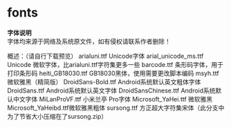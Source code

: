 # fonts
**字体说明**
<br/>字体均来源于网络及系统原文件，如有侵权请联系作者删除！

概述：（请自行下载预览）
arialuni.ttf Unicode字体
arial_unicode_ms.ttf Unicode 微软字体，比arialuni.ttf字符集更多一些
barcode.ttf 条形码字体，用于打印条形码
heiti_GB18030.ttf GB18030黑体，使用需要更改脚本编码
msyh.ttf 微软雅黑（精简版）
DroidSans-Bold.ttf Android系统默认英文粗体字体
DroidSans.ttf Android系统默认英文字体
DroidSansChinese.ttf Android系统默认中文字体
MiLanProVF.ttf 小米兰亭 Pro字体
Microsoft_YaHei.ttf 微软雅黑
Microsoft_YaHeibd.ttf微软雅黑粗体
sursong.ttf 方正超大字符集宋体（此分支中为了节省大小压缩在了sursong.zip）
